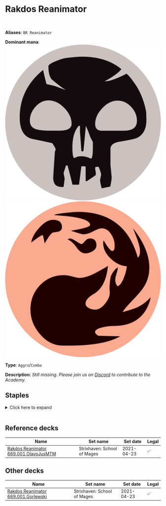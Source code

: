 <!-- This page is automatically generated by Myr: do not update it manually. -->
<!-- Changes directly applied here will be lost. -->
<!-- If you plan to update this page, please update the template at https://github.com/Pauperformance/pauperformance-bot -->
<!-- Templates can be found under pauperformance-bot/resources/templates/ -->
# Rakdos Reanimator
<br/>

**Aliases**: `BR Reanimator`


**Dominant mana**: <img src="../resources/images/mana/B.png" class="dominant-mana-icon"/> <img src="../resources/images/mana/R.png" class="dominant-mana-icon"/>

**Type**: `Aggro`/`Combo`

**Description**: _Still missing. Please join us on [Discord](https://discord.gg/fYQbpjjkQ3) to contribute to the Academy._


## **Staples**

<details>
  <summary>Click here to expand</summary>
<a href="https://scryfall.com/card/c21/277/barren-moor"><img src="https://cards.scryfall.io/normal/front/b/3/b38d7666-0791-44b4-877e-8fd33ce008aa.jpg" class="archetype-card rounded-image"/></a>
<a href="https://scryfall.com/card/mom/267/bloodfell-caves"><img src="https://cards.scryfall.io/normal/front/8/5/85930f68-6f53-4921-9556-2887ac3abfd2.jpg" class="archetype-card rounded-image"/></a>
<a href="https://scryfall.com/card/clb/882/bojuka-bog"><img src="https://c1.scryfall.com/file/scryfall-cards/normal/front/f/8/f8f1c157-cebc-45fe-9caa-1ea4b305ccfc.jpg" class="archetype-card rounded-image"/></a>
<a href="https://scryfall.com/card/2xm/121/cathartic-reunion"><img src="https://cards.scryfall.io/normal/front/b/3/b36fa6f3-29e8-4788-bfcd-59576187c399.jpg" class="archetype-card rounded-image"/></a>
<a href="https://scryfall.com/card/dmr/78/chainers-edict"><img src="https://cards.scryfall.io/normal/front/8/c/8c204471-d908-4a08-83e4-cf38999fa80f.jpg" class="archetype-card rounded-image"/></a>
<a href="https://scryfall.com/card/bbd/172/dragon-breath"><img src="https://cards.scryfall.io/normal/front/0/9/0900c3b6-cf56-4089-a1e3-c1f53edcf23a.jpg" class="archetype-card rounded-image"/></a>
<a href="https://scryfall.com/card/jmp/230/exhume"><img src="https://cards.scryfall.io/normal/front/5/f/5f1cdcba-a04a-4a2f-8bc1-0dd7fa03754d.jpg" class="archetype-card rounded-image"/></a>
<a href="https://scryfall.com/card/otc/165/faithless-looting"><img src="https://cards.scryfall.io/normal/front/1/e/1ea23c17-6960-44fd-bae3-e24595b00c22.jpg" class="archetype-card rounded-image"/></a>
<a href="https://scryfall.com/card/cmr/178/fiery-cannonade"><img src="https://cards.scryfall.io/normal/front/3/9/396f1cdf-712b-4518-a0e8-0039303dccdc.jpg" class="archetype-card rounded-image"/></a>
<a href="https://scryfall.com/card/moc/248/first-sphere-gargantua"><img src="https://cards.scryfall.io/normal/front/3/2/323c8de1-f09b-45c5-8942-81cb3a09c803.jpg" class="archetype-card rounded-image"/></a>
<a href="https://scryfall.com/card/uma/102/gurmag-angler"><img src="https://cards.scryfall.io/normal/front/c/e/cedd44eb-f381-46e1-bcb0-88416b4ce33d.jpg" class="archetype-card rounded-image"/></a>
<a href="https://scryfall.com/card/tsr/174/lightning-axe"><img src="https://cards.scryfall.io/normal/front/c/a/ca33c171-ab9e-4908-8f97-82cd83b173c0.jpg" class="archetype-card rounded-image"/></a>
<a href="https://scryfall.com/card/eld/131/merchant-of-the-vale-haggle"><img src="https://cards.scryfall.io/normal/front/0/b/0b4399b6-e67f-40d8-8676-f5db7e04a6c9.jpg" class="archetype-card rounded-image"/></a>
<a href="https://scryfall.com/card/thb/107/mogiss-favor"><img src="https://cards.scryfall.io/normal/front/d/e/de6bf7fb-11ca-4878-8072-cebaa763a549.jpg" class="archetype-card rounded-image"/></a>
<a href="https://scryfall.com/card/clb/463/mountain"><img src="https://c1.scryfall.com/file/scryfall-cards/normal/front/0/a/0ab63e49-0869-4c7c-a033-d8e50032dd13.jpg" class="archetype-card rounded-image"/></a>
<a href="https://scryfall.com/card/ema/142/pyroblast"><img src="https://cards.scryfall.io/normal/front/b/0/b029eb9a-dd7a-40c2-96c4-0063d9cc002c.jpg" class="archetype-card rounded-image"/></a>
<a href="https://scryfall.com/card/clu/243/rakdos-carnarium"><img src="https://cards.scryfall.io/normal/front/b/2/b2eaa0f2-9f8e-4b41-8916-9c9a985c39de.jpg" class="archetype-card rounded-image"/></a>
<a href="https://scryfall.com/card/a25/147/red-elemental-blast"><img src="https://c1.scryfall.com/file/scryfall-cards/normal/front/7/0/70a45e9b-699e-425a-9f3d-267274830d3e.jpg" class="archetype-card rounded-image"/></a>
<a href="https://scryfall.com/card/mh1/146/shenanigans"><img src="https://c1.scryfall.com/file/scryfall-cards/normal/front/5/8/580c6fe2-ab43-491e-a1b2-d076a5c2a74e.jpg" class="archetype-card rounded-image"/></a>
<a href="https://scryfall.com/card/rav/105/shred-memory"><img src="https://cards.scryfall.io/normal/front/e/3/e38192e5-814f-4269-bae8-13867a73e7fa.jpg" class="archetype-card rounded-image"/></a>
<a href="https://scryfall.com/card/khm/280/snow-covered-swamp"><img src="https://c1.scryfall.com/file/scryfall-cards/normal/front/6/a/6aa85af8-15f5-4620-8aea-0b45c28372ed.jpg" class="archetype-card rounded-image"/></a>
<a href="https://scryfall.com/card/dvd/36/stinkweed-imp"><img src="https://cards.scryfall.io/normal/front/2/a/2ab08d69-210b-4b06-88a2-45281a1a4e1e.jpg" class="archetype-card rounded-image"/></a>
<a href="https://scryfall.com/card/iko/100/suffocating-fumes"><img src="https://cards.scryfall.io/normal/front/6/6/66b562e4-35df-4aee-848d-ceb4204bbe58.jpg" class="archetype-card rounded-image"/></a>
<a href="https://scryfall.com/card/otj/281/swamp"><img src="https://cards.scryfall.io/normal/front/e/b/eb7dc259-9949-4673-a8f1-874396948392.jpg" class="archetype-card rounded-image"/></a>
<a href="https://scryfall.com/card/cmm/6/ulamogs-crusher"><img src="https://cards.scryfall.io/normal/front/6/9/699c0f6f-b26b-4741-8140-8a6030cad127.jpg" class="archetype-card rounded-image"/></a>
</details><br/>





## **Reference decks**

| Name | Set name | Set date | Legal |
| -----| -------- | -------- | ----- |
| [Rakdos Reanimator 669.001.OlavoJusMTM](https://www.mtggoldfish.com/deck/4351132) | Strixhaven: School of Mages | 2021-04-23 | ✅ |




## **Other decks**

| Name | Set name | Set date | Legal |
| -----| -------- | -------- | ----- |
| [Rakdos Reanimator 669.001.Gorlewski](https://www.mtggoldfish.com/deck/4351131) | Strixhaven: School of Mages | 2021-04-23 | ✅ |





